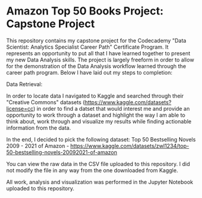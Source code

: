 # Amazon Top 50 Books Project: Capstone Project

This repository contains my capstone project for the Codecademy "Data Scientist: Analytics Specialist Career Path" Certificate Program. It represents an opportunity to put all that I have learned together to present my new Data Analysis skills. The project is largely freeform in order to allow for the demonstration of the Data Analysis workflow learned through the career path program. Below I have laid out my steps to completion:

Data Retrieval:

In order to locate data I navigated to Kaggle and searched through their "Creative Commons" datasets (https://www.kaggle.com/datasets?license=cc) in order to find a datset that would interest me and provide an opportunity to work through a dataset and highlight the way I am able to think about, work through and visualize my results while finding actionable information from the data.

In the end, I decided to pick the following dataset:
Top 50 Bestselling Novels 2009 - 2021 of Amazon - https://www.kaggle.com/datasets/zwl1234/top-50-bestselling-novels-20092021-of-amazon

You can view the raw data in the CSV file uploaded to this repository. I did not modify the file in any way from the one downloaded from Kaggle.

All work, analysis and visualization was performed in the Jupyter Notebook uploaded to this repository.
